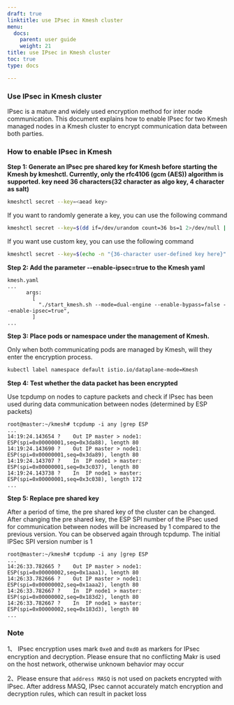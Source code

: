 ```yaml
---
draft: true
linktitle: use IPsec in Kmesh cluster
menu:
  docs:
    parent: user guide
    weight: 21
title: use IPsec in Kmesh cluster
toc: true
type: docs

---
```


### Use IPsec in Kmesh cluster

IPsec is a mature and widely used encryption method for inter node communication. This document explains how to enable IPsec for two Kmesh managed nodes in a Kmesh cluster to encrypt communication data between both parties.

### How to enable IPsec in Kmesh

**Step 1: Generate an IPsec pre shared key for Kmesh before starting the Kmesh by kmeshctl. Currently, only the rfc4106 (gcm (AES)) algorithm is supported. key need 36 characters(32 character as algo key, 4 character as salt)**
``` bash
kmeshctl secret --key=<aead key>
```

If you want to randomly generate a key, you can use the following command
```bash
kmeshctl secret --key=$(dd if=/dev/urandom count=36 bs=1 2>/dev/null | xxd -p -c 64)
```
If you want use custom key, you can use the following command
``` bash
kmeshctl secret --key=$(echo -n "{36-character user-defined key here}" | xxd -p -c 64)
```

**Step 2: Add the parameter --enable-ipsec=true to the Kmesh yaml**

	kmesh.yaml
	...
		  args:
            [
              "./start_kmesh.sh --mode=dual-engine --enable-bypass=false --enable-ipsec=true",
            ]
	...

**Step 3: Place pods or namespace under the management of Kmesh.**

Only when both communicating pods are managed by Kmesh, will they enter the encryption process.
``` bash
kubectl label namespace default istio.io/dataplane-mode=Kmesh
```
**Step 4: Test whether the data packet has been encrypted**

Use tcpdump on nodes to capture packets and check if IPsec has been used during data communication between nodes (determined by ESP packets)

	root@master:~/kmesh# tcpdump -i any |grep ESP
	...
	14:19:24.143654 ?    Out IP master > node1: ESP(spi=0x00000001,seq=0x3da88), length 80
	14:19:24.143690 ?    Out IP master > node1: ESP(spi=0x00000001,seq=0x3da89), length 80
	14:19:24.143707 ?    In  IP node1 > master: ESP(spi=0x00000001,seq=0x3c037), length 80
	14:19:24.143738 ?    In  IP node1 > master: ESP(spi=0x00000001,seq=0x3c038), length 172
	...

**Step 5: Replace pre shared key**

After a period of time, the pre shared key of the cluster can be changed. After changing the pre shared key, the ESP SPI number of the IPsec used for communication between nodes will be increased by 1 compared to the previous version. You can be observed again through tcpdump. The initial IPSec SPI version number is 1

	root@master:~/kmesh# tcpdump -i any |grep ESP
	...
	14:26:33.782665 ?    Out IP master > node1: ESP(spi=0x00000002,seq=0x1aaa1), length 80
	14:26:33.782666 ?    Out IP master > node1: ESP(spi=0x00000002,seq=0x1aaa2), length 80
	14:26:33.782667 ?    In  IP node1 > master: ESP(spi=0x00000002,seq=0x183d2), length 80
	14:26:33.782667 ?    In  IP node1 > master: ESP(spi=0x00000002,seq=0x183d3), length 80
	...

### Note

1、 IPsec encryption uses mark `0xe0` and `0xd0` as markers for IPsec encryption and decryption. Please ensure that no conflicting Makr is used on the host network, otherwise unknown behavior may occur

2、Please ensure that `address MASQ` is not used on packets encrypted with IPsec. After address MASQ, IPsec cannot accurately match encryption and decryption rules, which can result in packet loss
